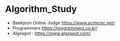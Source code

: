 # Algorithm_Study

- Baekjoon Online Judge <https://www.acmicpc.net/>
- Programmers <https://programmers.co.kr/>
- Algospot : <https://www.algospot.com/>